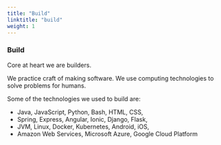 ```yaml
---
title: "Build"
linktitle: "build"
weight: 1
---
```


### Build

Core at heart we are builders.

We practice craft of making software. We use computing technologies to solve problems for humans.

Some of the technologies we used to build are: 

- Java, JavaScript, Python, Bash, HTML, CSS,
- Spring, Express, Angular, Ionic, Django, Flask,
- JVM, Linux, Docker, Kubernetes, Android, iOS,
- Amazon Web Services, Microsoft Azure, Google Cloud Platform


